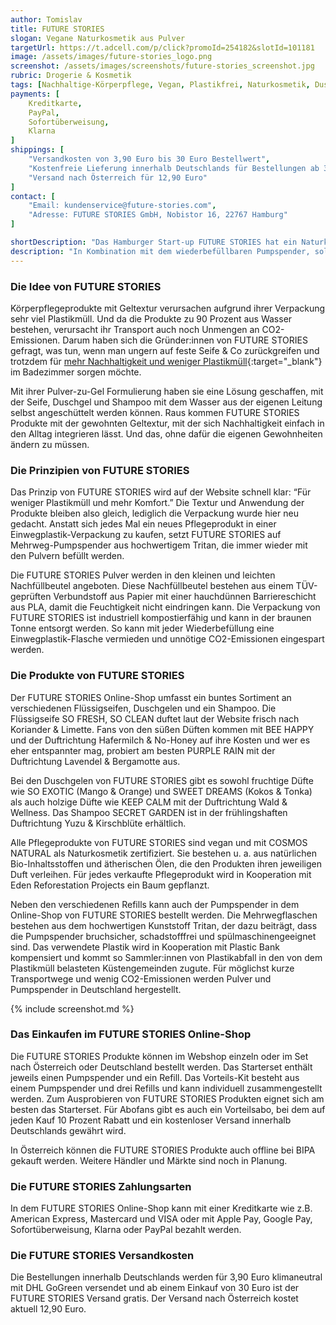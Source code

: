 ```yaml
---
author: Tomislav
title: FUTURE STORIES
slogan: Vegane Naturkosmetik aus Pulver
targetUrl: https://t.adcell.com/p/click?promoId=254182&slotId=101181
image: /assets/images/future-stories_logo.png
screenshot: /assets/images/screenshots/future-stories_screenshot.jpg
rubric: Drogerie & Kosmetik
tags: [Nachhaltige-Körperpflege, Vegan, Plastikfrei, Naturkosmetik, Duschgel, Seife, Shampoo]
payments: [
    Kreditkarte,
    PayPal,
    Sofortüberweisung,
    Klarna
]
shippings: [
    "Versandkosten von 3,90 Euro bis 30 Euro Bestellwert",
    "Kostenfreie Lieferung innerhalb Deutschlands für Bestellungen ab 30 Euro",
    "Versand nach Österreich für 12,90 Euro"
]
contact: [
    "Email: kundenservice@future-stories.com",
    "Adresse: FUTURE STORIES GmbH, Nobistor 16, 22767 Hamburg"
]

shortDescription: "Das Hamburger Start-up FUTURE STORIES hat ein Naturkosmetik Pulver entwickelt, das sich mit Leitungswasser zu Duschgel, Flüssigseife und Shampoo anschütteln lässt."
description: "In Kombination mit dem wiederbefüllbaren Pumpspender, soll der Plastikmüll im Badezimmer reduziert und unnötige CO2-Emissionen langfristig eingespart werden."
---
```


### Die Idee von FUTURE STORIES

Körperpflegeprodukte mit Geltextur verursachen aufgrund ihrer Verpackung sehr viel Plastikmüll. Und da die Produkte zu 90 Prozent aus Wasser bestehen, verursacht ihr Transport auch noch Unmengen an CO2-Emissionen. Darum haben sich die Gründer:innen von FUTURE STORIES gefragt, was tun, wenn man ungern auf feste Seife & Co zurückgreifen und trotzdem für [mehr Nachhaltigkeit und weniger Plastikmüll](https://future-stories.com/pages/impact){:target="_blank"} im Badezimmer sorgen möchte.

Mit ihrer Pulver-zu-Gel Formulierung haben sie eine Lösung geschaffen, mit der Seife, Duschgel und Shampoo mit dem Wasser aus der eigenen Leitung selbst angeschüttelt werden können. Raus kommen FUTURE STORIES Produkte mit der gewohnten Geltextur, mit der sich Nachhaltigkeit einfach in den Alltag integrieren lässt. Und das, ohne dafür die eigenen Gewohnheiten ändern zu müssen. 

### Die Prinzipien von FUTURE STORIES

Das Prinzip von FUTURE STORIES wird auf der Website schnell klar: “Für weniger Plastikmüll und mehr Komfort.” Die Textur und Anwendung der Produkte bleiben also gleich, lediglich die Verpackung wurde hier neu gedacht. Anstatt sich jedes Mal ein neues Pflegeprodukt in einer Einwegplastik-Verpackung zu kaufen, setzt FUTURE STORIES auf Mehrweg-Pumpspender aus hochwertigem Tritan, die immer wieder mit den Pulvern befüllt werden.

Die FUTURE STORIES Pulver werden in den kleinen und leichten Nachfüllbeutel angeboten. Diese Nachfüllbeutel bestehen aus einem TÜV-geprüften Verbundstoff aus Papier mit einer hauchdünnen Barriereschicht aus PLA, damit die Feuchtigkeit nicht eindringen kann. Die Verpackung von FUTURE STORIES ist industriell kompostierfähig und kann in der braunen Tonne entsorgt werden. So kann mit jeder Wiederbefüllung eine Einwegplastik-Flasche vermieden und unnötige CO2-Emissionen eingespart werden.

### Die Produkte von FUTURE STORIES 

Der FUTURE STORIES Online-Shop umfasst ein buntes Sortiment an verschiedenen Flüssigseifen, Duschgelen und ein Shampoo. Die Flüssigseife SO FRESH, SO CLEAN duftet laut der Website frisch nach Koriander & Limette. Fans von den süßen Düften kommen mit BEE HAPPY und der Duftrichtung Hafermilch & No-Honey auf ihre Kosten und wer es eher entspannter mag, probiert am besten PURPLE RAIN mit der Duftrichtung Lavendel & Bergamotte aus.

Bei den Duschgelen von FUTURE STORIES gibt es sowohl fruchtige Düfte wie SO EXOTIC (Mango & Orange) und SWEET DREAMS (Kokos & Tonka) als auch holzige Düfte wie KEEP CALM mit der Duftrichtung Wald & Wellness. Das Shampoo SECRET GARDEN ist in der frühlingshaften Duftrichtung Yuzu & Kirschblüte erhältlich.

Alle Pflegeprodukte von FUTURE STORIES sind vegan und mit COSMOS NATURAL als Naturkosmetik zertifiziert. Sie bestehen u. a. aus natürlichen Bio-Inhaltsstoffen und ätherischen Ölen, die den Produkten ihren jeweiligen Duft verleihen. Für jedes verkaufte Pflegeprodukt wird in Kooperation mit Eden Reforestation Projects ein Baum gepflanzt.

Neben den verschiedenen Refills kann auch der Pumpspender in dem Online-Shop von FUTURE STORIES bestellt werden. Die Mehrwegflaschen bestehen aus dem hochwertigen Kunststoff Tritan, der dazu beiträgt, dass die Pumpspender bruchsicher, schadstofffrei und spülmaschinengeeignet sind. Das verwendete Plastik wird in Kooperation mit Plastic Bank kompensiert und kommt so Sammler:innen von Plastikabfall in den von dem Plastikmüll belasteten Küstengemeinden zugute. Für möglichst kurze Transportwege und wenig CO2-Emissionen werden Pulver und Pumpspender in Deutschland hergestellt. 

{% include screenshot.md %}

### Das Einkaufen im FUTURE STORIES Online-Shop

Die FUTURE STORIES Produkte können im Webshop einzeln oder im Set nach Österreich oder Deutschland bestellt werden. Das Starterset enthält jeweils einen Pumpspender und ein Refill. Das Vorteils-Kit besteht aus einem Pumpspender und drei Refills und kann individuell zusammengestellt werden. Zum Ausprobieren von FUTURE STORIES Produkten eignet sich am besten das Starterset. Für Abofans gibt es auch ein Vorteilsabo, bei dem auf jeden Kauf 10 Prozent Rabatt und ein kostenloser Versand innerhalb Deutschlands gewährt wird.

In Österreich können die FUTURE STORIES Produkte auch offline bei BIPA gekauft werden. Weitere Händler und Märkte sind noch in Planung.

### Die FUTURE STORIES Zahlungsarten

In dem FUTURE STORIES Online-Shop kann mit einer Kreditkarte wie z.B. American Express, Mastercard und VISA oder mit Apple Pay, Google Pay, Sofortüberweisung, Klarna oder PayPal bezahlt werden.

### Die FUTURE STORIES Versandkosten

Die Bestellungen innerhalb Deutschlands werden für 3,90 Euro klimaneutral mit DHL GoGreen versendet und ab einem Einkauf von 30 Euro ist der FUTURE STORIES Versand gratis. Der Versand nach Österreich kostet aktuell 12,90 Euro.